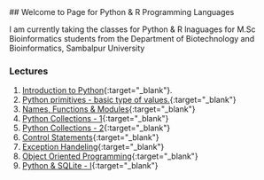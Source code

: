 <link rel="shortcut icon" type="image/x-icon" href="images/favicon.ico">
## Welcome to Page for Python & R Programming Languages

I am currently taking the classes for Python & R lnaguages for M.Sc Bioinformatics students from the Department of Biotechnology and Bioinformatics, Sambalpur University

### Lectures
1. [Introduction to Python](Introduction%20to%20Python.pdf){:target="_blank"}.
2. [Python primitives - basic type of values.](Primitives.html){:target="_blank"}
3. [Names, Functions & Modules](Names_functions_modules.html){:target="_blank"}
4. [Python Collections - 1](Collections%20-%20I.html){:target="_blank"}
5. [Python Collections - 2](Collections%20-%20II.html){:target="_blank"}
6. [Control Statements](Control%20Statements.html){:target="_blank"}
7. [Exception Handeling](Exception_Handeling.html){:target="_blank"}
8. [Object Oriented Programming](OOP.pdf){:target="_blank"}
9. [Python & SQLite - I](python_sqlite3.html){:target="_blank"}
